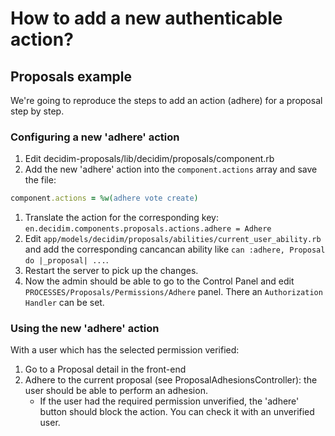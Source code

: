 # How to add a new authenticable action?

## Proposals example

We're going to reproduce the steps to add an action (adhere) for a proposal step by step.

### Configuring a new 'adhere' action

1. Edit decidim-proposals/lib/decidim/proposals/component.rb
1. Add the new 'adhere' action into the `component.actions` array and save the file:

```ruby
component.actions = %w(adhere vote create)
```

1. Translate the action for the corresponding key: `en.decidim.components.proposals.actions.adhere = Adhere`
1. Edit `app/models/decidim/proposals/abilities/current_user_ability.rb` and add the corresponding cancancan ability like `can :adhere, Proposal do |_proposal| ...`.
1. Restart the server to pick up the changes.
1. Now the admin should be able to go to the Control Panel and edit `PROCESSES/Proposals/Permissions/Adhere` panel. There an `Authorization Handler` can be set.

### Using the new 'adhere' action

With a user which has the selected permission verified:

1. Go to a Proposal detail in the front-end
1. Adhere to the current proposal (see ProposalAdhesionsController): the user should be able to perform an adhesion.
    - If the user had the required permission unverified, the 'adhere' button should block the action. You can check it with an unverified user.
